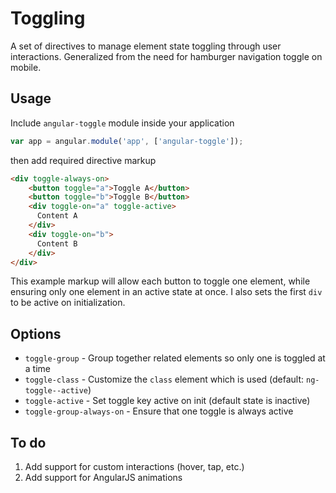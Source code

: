 # Toggling

A set of directives to manage element state toggling through user interactions. Generalized from the need for hamburger navigation toggle on mobile.

## Usage

Include `angular-toggle` module inside your application

```javascript
var app = angular.module('app', ['angular-toggle']);
```

then add required directive markup

```html
<div toggle-always-on>
    <button toggle="a">Toggle A</button>
    <button toggle="b">Toggle B</button>
    <div toggle-on="a" toggle-active>
      Content A
    </div>
    <div toggle-on="b">
      Content B
    </div>
</div>
```

This example markup will allow each button to toggle one element, while ensuring only one element in an active state at once. I also sets the first `div` to be active on initialization.

## Options

- `toggle-group` - Group together related elements so only one is toggled at a time
- `toggle-class` - Customize the `class` element which is used (default: `ng-toggle--active`)
- `toggle-active` - Set toggle key active on init (default state is inactive)
- `toggle-group-always-on` - Ensure that one toggle is always active

## To do

1. Add support for custom interactions (hover, tap, etc.)
1. Add support for AngularJS animations
